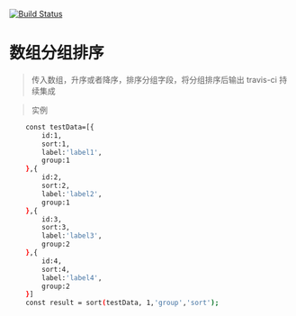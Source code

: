 [![Build Status](https://travis-ci.org/shuwenkai/ts-group-sort.svg?branch=master)](https://travis-ci.org/shuwenkai/ts-group-sort)
# 数组分组排序

> 传入数组，升序或者降序，排序分组字段，将分组排序后输出 travis-ci 持续集成

>实例
```bash
    const testData=[{
        id:1,
        sort:1,
        label:'label1',
        group:1
    },{
        id:2,
        sort:2,
        label:'label2',
        group:1
    },{
        id:3,
        sort:3,
        label:'label3',
        group:2
    },{
        id:4,
        sort:4,
        label:'label4',
        group:2
    }]
    const result = sort(testData, 1,'group','sort');

```
